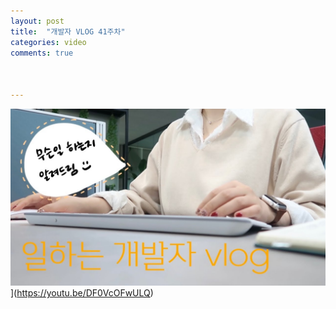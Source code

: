 ```yaml
---
layout: post
title:  "개발자 VLOG 41주차"
categories: video 
comments: true



---
```








![썸네일](/assets/img/youtube/41.jpg)](https://youtu.be/DF0VcOFwULQ)













